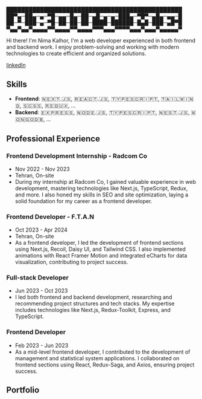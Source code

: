## 
███████████████████████████████████████████████
██▀▄─██▄─▄─▀█─▄▄─█▄─██─▄█─▄─▄─███▄─▀█▀─▄█▄─▄▄─█
██─▀─███─▄─▀█─██─██─██─████─██████─█▄█─███─▄█▀█
▀▄▄▀▄▄▀▄▄▄▄▀▀▄▄▄▄▀▀▄▄▄▄▀▀▀▄▄▄▀▀▀▀▄▄▄▀▄▄▄▀▄▄▄▄▄▀

Hi there! I'm Nima Kalhor, I'm a web developer experienced in both frontend and backend work. I enjoy problem-solving and working with modern technologies to create efficient and organized solutions.

[linkedIn](https://www.linkedin.com/in/nimacalhor/)

## Skills
- **Frontend**: 🇳​​​​​🇪​​​​​🇽​​​​​🇹​​​​​.🇯​​​​​🇸​​​​​, 🇷​​​​​🇪​​​​​🇦​​​​​🇨​​​​​🇹​​​​​.🇯​​​​​🇸​​​​​, 🇹​​​​​🇾​​​​​🇵​​​​​🇪​​​​​🇸​​​​​🇨​​​​​🇷​​​​​🇮​​​​​🇵​​​​​🇹​​​​​, 🇹​​​​​🇦​​​​​🇮​​​​​🇱​​​​​🇼​​​​​🇮​​​​​🇳​​​​​🇩​​​​​, 🇸​​​​​🇨​​​​​🇸​​​​​🇸​​​​​, 🇷​​​​​🇪​​​​​🇩​​​​​🇺​​​​​🇽​​​​​, ...
- **Backend**: 🇪​​​​​🇽​​​​​🇵​​​​​🇷​​​​​🇪​​​​​🇸​​​​​🇸​​​​​, 🇳​​​​​🇴​​​​​🇩​​​​​🇪​​​​​.🇯​​​​​🇸​​​​​, 🇹​​​​​🇾​​​​​🇵​​​​​🇪​​​​​🇸​​​​​🇨​​​​​🇷​​​​​🇮​​​​​🇵​​​​​🇹​​​​​, 🇳​​​​​🇪​​​​​🇸​​​​​🇹​​​​​.🇯​​​​​🇸​​​​​, 🇲​​​​​🇴​​​​​🇳​​​​​🇬​​​​​🇴​​​​​🇩​​​​​🇧​​​​​, ...

## Professional Experience

### Frontend Development Internship - Radcom Co
- Nov 2022 - Nov 2023
- Tehran, On-site
- During my internship at Radcom Co, I gained valuable experience in web development, mastering technologies like Next.js, TypeScript, Redux, and more. I also honed my skills in SEO and site optimization, laying a solid foundation for my career as a frontend developer.

### Frontend Developer - F.T.A.N
- Oct 2023 - Apr 2024
- Tehran, On-site
- As a frontend developer, I led the development of frontend sections using Next.js, Recoil, Daisy UI, and Tailwind CSS. I also implemented animations with React Framer Motion and integrated eCharts for data visualization, contributing to project success.

### Full-stack Developer
- Jun 2023 - Oct 2023
- I led both frontend and backend development, researching and recommending project structures and tech stacks. My expertise includes technologies like Next.js, Redux-Toolkit, Express, and TypeScript.

### Frontend Developer
- Feb 2023 - Jun 2023
- As a mid-level frontend developer, I contributed to the development of management and statistical system applications. I collaborated on frontend sections using React, Redux-Saga, and Axios, ensuring project success.

## Portfolio

